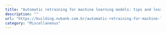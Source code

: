```yaml
---
title: "Automatic retraining for machine learning models: tips and lessons learned"
description: ""
url: "https://building.nubank.com.br/automatic-retraining-for-machine-learning-models/"
category: "Miscellaneous"
---
```

